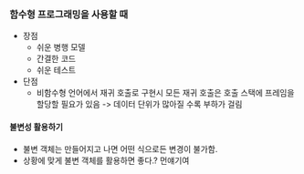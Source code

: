 ### 함수형 프로그래밍을 사용할 때
* 장점 
  * 쉬운 병행 모델
  * 간결한 코드
  * 쉬운 테스트
* 단점
  * 비함수형 언어에서 재귀 호출로 구현시 모든 재귀 호출은 호출 스택에 프레임을 할당할 필요가 있음 -> 데이터 단위가 많아질 수록 부하가 걸림

#### 불변성 활용하기
* 불변 객체는 만들어지고 나면 어떤 식으로든 변경이 불가함.
* 상황에 맞게 불변 객체를 활용하면 좋다.? 먼얘기여

